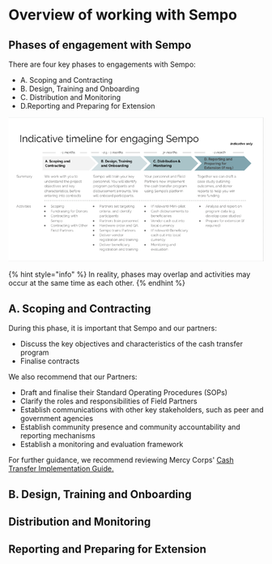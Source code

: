 # Overview of working with Sempo

## Phases of engagement with Sempo

There are four key phases to engagements with Sempo:

* A. Scoping and Contracting
* B. Design, Training and Onboarding
* C. Distribution and Monitoring
* D.Reporting and Preparing for Extension

![](.gitbook/assets/image%20%2812%29.png)

{% hint style="info" %}
 In reality, phases may overlap and activities may occur at the same time as each other. 
{% endhint %}

## A. Scoping and Contracting 

During this phase, it is important that Sempo and our partners:

* Discuss the key objectives and characteristics of the cash transfer program 
* Finalise contracts

We also recommend that our Partners:

* Draft and finalise their Standard Operating Procedures \(SOPs\)
* Clarify the roles and responsibilities of Field Partners 
* Establish communications with other key stakeholders, such as peer and government agencies
* Establish community presence and community accountability and reporting mechanisms  
* Establish a monitoring and evaluation framework 

For further guidance, we recommend reviewing Mercy Corps' [Cash Transfer Implementation Guide. ](https://www.mercycorps.org/sites/default/files/2019-11/CashTransferImplementationGuide.pdf)

## B. Design, Training and Onboarding 



## Distribution and Monitoring 



## Reporting and Preparing for Extension



 









